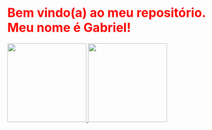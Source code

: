 <style>
  h1 {color:red;}
  
</style>
<h1>Bem vindo(a) ao meu repositório. Meu nome é Gabriel!</h1>



<div>
<a href="https://github.com/gaboel0">
<img height="180em" src="https://github-readme-stats.vercel.app/api/top-langs/?username=gaboel0&layout=compact&langs_count=7&theme=dracula"/>
<img height="180em" src="https://github-readme-stats.vercel.app/api?username=gaboel0&show_icons=true&theme=dracula&include_all_commits=true&count_private=true"/>
</div>
